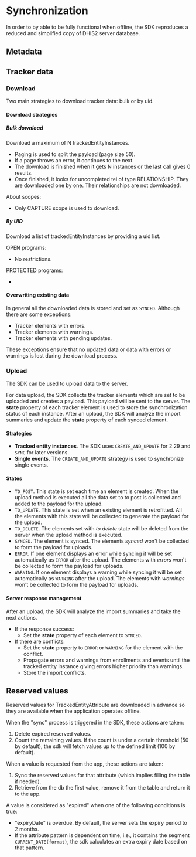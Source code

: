 # Synchronization

<!--DHIS2-SECTION-ID:sync-->

In order to by able to be fully functional when offline, the SDK reproduces a reduced and simplified copy of DHIS2 server database.

## Metadata

<!--DHIS2-SECTION-ID:sync_metadata-->

## Tracker data

<!--DHIS2-SECTION-ID:sync_tracker_data-->

### Download

Two main strategies to download tracker data: bulk or by uid.

#### Download strategies 

##### Bulk download

Download a maximum of N trackedEntityInstances.

- Paging is used to split the payload (page size 50). 
- If a page throws an error, it continues to the next.
- The download is finished when it gets N instances or the last call gives 0 results.
- Once finished, it looks for uncompleted tei of type RELATIONSHIP. They are downloaded one by one. Their relationships are not downloaded.

About scopes:

- Only CAPTURE scope is used to download.

##### By UID

Download a list of trackedEntityInstances by providing a uid list.

OPEN programs:

- No restrictions.

PROTECTED programs:

- 

#### Overwriting existing data

In general all the downloaded data is stored and set as `SYNCED`. Although there are some exceptions:
- Tracker elements with errors. 
- Tracker elements with warnings. 
- Tracker elements with pending updates.

These exceptions ensure that no updated data or data with errors or warnings is lost during the download process.

### Upload

The SDK can be used to upload data to the server.

For data upload, the SDK collects the tracker elements which are set to be uploaded and creates a payload. This payload will be sent to the server.
The **state** property of each tracker element is used to store the synchronization status of each instance.
After an upload, the SDK will analyze the import summaries and update the **state** property of each synced element.

#### Strategies

- **Tracked entity instances**. The SDK uses `CREATE_AND_UPDATE` for 2.29 and `SYNC` for later versions.
- **Single events**. The `CREATE_AND_UPDATE` strategy is used to synchronize single events.

#### States

- `TO_POST`. This state is set each time an element is created. When the upload method is executed all the data set to to post is collected and added to the payload for the upload.
- `TO_UPDATE`. This state is set when an existing element is retrofitted. All the elements with this state will be collected to generate the payload for the upload.
- `TO_DELETE`. The elements set with *to delete* state will be deleted from the server when the upload method is executed.
- `SYNCED`. The element is synced. The elements *synced* won't be collected to form the payload for uploads.
- `ERROR`. If one element displays an error while syncing it will be set automatically as `ERROR` after the upload. The elements with *errors* won't be collected to form the payload for uploads.
- `WARNING`. If one element displays a warning while syncing it will be set automatically as `WARNING` after the upload. The elements with *warnings* won't be collected to form the payload for uploads.

#### Server response management

After an upload, the SDK will analyze the import summaries and take the next actions.

- If the response success:
    - Set the **state** property of each element to `SYNCED`.
- If there are conflicts:
    - Set the **state** property to `ERROR` or `WARNING` for the element with the conflict.
    - Propagate errors and warnings from enrollments and events until the tracked entity instance giving errors higher priority than warnings.
    - Store the import conflicts.

## Reserved values

Reserved values for TrackedEntityAttribute are downloaded in advance so they are available when the application operates offline.

When the "sync" process is triggered in the SDK, these actions are taken:

1. Delete expired reserved values.
2. Count the remaining values. If the count is under a certain threshold (50 by default), the sdk will fetch values up to the defined limit (100 by default).

When a value is requested from the app, these actions are taken:

1. Sync the reserved values for that attribute (which implies filling the table if needed).
2. Retrieve from the db the first value, remove it from the table and return it to the app.

A value is considered as "expired" when one of the following conditions is true:

- "expiryDate" is overdue. By default, the server sets the expiry period to 2 months.
- If the attribute pattern is dependent on time, i.e., it contains the segment `CURRENT_DATE(format)`, the sdk calculates an extra expiry date based on that pattern.